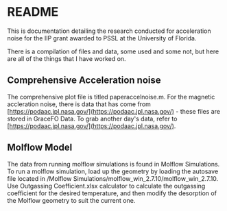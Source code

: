 # README

This is documentation detailing the research conducted for acceleration noise for the IIP grant awarded to PSSL at the University of Florida.

There is a compilation of files and data, some used and some not, but here are all of the things that I have worked on.

## Comprehensive Acceleration noise

The comprehensive plot file is titled paperaccelnoise.m. For the magnetic accleration noise, there is data that has come from [https://podaac.jpl.nasa.gov/](https://podaac.jpl.nasa.gov/) - these files are stored in GraceFO Data. To grab another day's data, refer to [https://podaac.jpl.nasa.gov/](https://podaac.jpl.nasa.gov/). 

## Molflow Model

The data from running molflow simulations is found in Molflow Simulations.
To run a molflow simulation, load up the geometry by loading the autosave file located in /Molflow Simulations/molflow_win_2.7.10/molflow_win_2.7.10. Use Outgassing Coefficient.xlsx calculator to calculate the outgassing coefficient for the desired temperature, and then modify the desorption of the Molflow geometry to suit the current one.